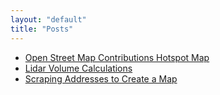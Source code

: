 ```yaml
---
layout: "default"
title: "Posts"
---
```


* [Open Street Map Contributions Hotspot Map](http://yosmhm.neis-one.org/?edgrmdna)
* [Lidar Volume Calculations](_posts/2022-01-18-LidarVolume.md)
* [Scraping Addresses to Create a Map](_posts/2022-01-29-address-scrape)

